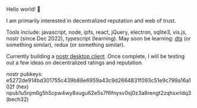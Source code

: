 Hello world! 👋

I am primarily interested in decentralized reputation and web of trust.

Tools include: javascript, node, ipfs, react, jQuery, electron, sqlite3, vis.js, nostr (since Dec 2022), typescript (learning). May soon be learning: [dts](https://weiran-zsd.github.io/dts-cli/) (or something similar), redux (or something similar).

Currently building a [nostr desktop client](https://github.com/wds4/electron-react-boilerplate-nostr). Once complete, I will be testing out a few ideas on decentralized ratings and reputation.

nostr pubkeys:<br>
e5272de914bd301755c439b88e6959a43c9d2664831f093c51e9c799a16a102f (hex)
npub1u5njm6g5h5cpw4wy8xugu62e5s7f6fnysv0sj0z3a8rengt2zqhsxrldq3 (bech32)
